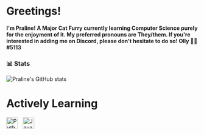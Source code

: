 # Greetings!

**I'm Praline! A Major Cat Furry currently learning Computer Science purely for the enjoyment of it. My preferred pronouns are They/them. If you're interested in adding me on Discord, please don't hesitate to do so! Olly 🌿🐛#5113**

### 📊 Stats

![Praline's GitHub stats](https://github-readme-stats.vercel.app/api?username=Pralineee&show_icons=true&theme=gruvbox)

<!-- ![GitHub Streak](https://streak-stats.demolab.com?user=Pralineee&theme=gruvbox&border_radius=4.5) -->

# Actively Learning

<img align="left" alt="Python" width="30px" style="padding-right:10px;" src="https://cdn.jsdelivr.net/gh/devicons/devicon/icons/python/python-plain.svg" />
<img align="left" alt="JavaScript" width="30px" style="padding-right:10px;" src="https://cdn.jsdelivr.net/gh/devicons/devicon/icons/javascript/javascript-plain.svg" />

